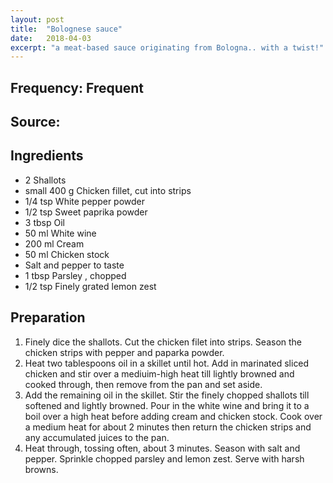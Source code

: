 ```yaml
---
layout: post
title:  "Bolognese sauce"
date:   2018-04-03
excerpt: "a meat-based sauce originating from Bologna.. with a twist!"
---
```


## Frequency: Frequent

## Source: 

## Ingredients
* 2 Shallots
* small 400 g Chicken fillet, cut into strips
* 1/4 tsp White pepper powder
* 1/2 tsp Sweet paprika powder
* 3 tbsp Oil
* 50 ml White wine
* 200 ml Cream
* 50 ml Chicken stock
* Salt and pepper to taste
* 1 tbsp Parsley , chopped
* 1/2 tsp Finely grated lemon zest

## Preparation
1. Finely dice the shallots. Cut the chicken filet into strips. Season the chicken strips with pepper and paparka powder.
2. Heat two tablespoons oil in a skillet until hot. Add in marinated sliced chicken and stir over a mediuim-high heat till lightly browned and cooked through, then remove from the pan and set aside.
3. Add the remaining oil in the skillet. Stir the finely chopped shallots till softened and lightly browned. Pour in the white wine and bring it to a boil over a high heat before adding cream and chicken stock. Cook over a medium heat for about 2 minutes then return the chicken strips and any accumulated juices to the pan.
4. Heat through, tossing often, about 3 minutes. Season with salt and pepper. Sprinkle chopped parsley and lemon zest. Serve with harsh browns. 
